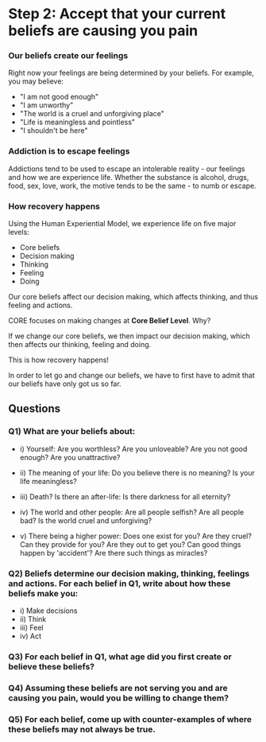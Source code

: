 # Step 2: Accept that your current beliefs are causing you pain

### Our beliefs create our feelings
Right now your feelings are being determined by your beliefs. For example, you may believe:
- "I am not good enough"
- "I am unworthy"
- "The world is a cruel and unforgiving place"
- "Life is meaningless and pointless"
- "I shouldn't be here"

### Addiction is to escape feelings
Addictions tend to be used to escape an intolerable reality - our feelings and how we are experience life. Whether the substance is alcohol, drugs, food, sex, love, work, the motive tends to be the same - to numb or escape.

### How recovery happens
Using the Human Experiential Model, we experience life on five major levels:
- Core beliefs
- Decision making
- Thinking
- Feeling
- Doing

Our core beliefs affect our decision making, which affects thinking, and thus feeling and actions.

CORE focuses on making changes at <strong>Core Belief Level</strong>. Why?

If we change our core beliefs, we then impact our decision making, which then affects our thinking, feeling and doing.

This is how recovery happens!

In order to let go and change our beliefs, we have to first have to admit that our beliefs have only got us so far.

## Questions
### Q1) What are your beliefs about:
- i) Yourself: Are you worthless? Are you unloveable? Are you not good enough? Are you unattractive?

- ii) The meaning of your life: Do you believe there is no meaning? Is your life meaningless?

- iii) Death? Is there an after-life: Is there darkness for all eternity?

- iv) The world and other people: Are all people selfish? Are all people bad? Is the world cruel and unforgiving?

- v) There being a higher power: Does one exist for you? Are they cruel? Can they provide for you? Are they out to get you? Can good things happen by 'accident'? Are there such things as miracles?

### Q2) Beliefs determine our decision making, thinking, feelings and actions. For each belief in Q1, write about how these beliefs make you:
- i) Make decisions
- ii) Think
- iii) Feel
- iv) Act

### Q3) For each belief in Q1, what age did you first create or believe these beliefs?

### Q4) Assuming these beliefs are not serving you and are causing you pain, would you be willing to change them?

### Q5) For each belief, come up with counter-examples of where these beliefs may not always be true.
